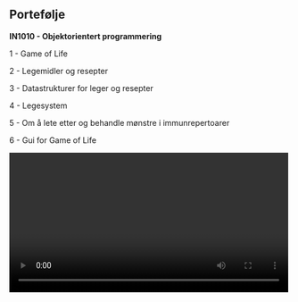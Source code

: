 ## Portefølje 

**IN1010 - Objektorientert programmering**

1 - Game of Life

2 - Legemidler og resepter 

3 - Datastrukturer for leger og resepter

4 - Legesystem

5 - Om å lete etter og behandle mønstre i immunrepertoarer

6 - Gui for Game of Life 

<video src="https://github.com/Kevin-Aas/Portfolio/blob/c8729e4448d85da8e7e41a3263266eeb837557b8/Etc/oblig6_IN1010.mp4" width="500" />

7 - Et program som finner veier ut av en labyrint

<img src="https://github.com/Kevin-Aas/Portfolio/blob/main/Etc/oblig7_IN1010.png" width="500" height="800"/>

__Lenke til GitHub-repo:__ https://github.com/Kevin-Aas/IN1010

__Teknologi og verktøy:__ Java, Visual Studio Code

##

**IN-STK5000 - Adaptive metoder for data-baserte beslutninger**

I dette emnet samarbeidet jeg med andre studenter. Vi fikk utdelt et datasett der vi skal resonnementere oss frem til hva vi vil bruke datasett til. 
Scenario er som følgende: et verktøy som brukes til risikovurdering for diabetes. Jeg hadde ansvar for en små del av oppgave 2 (korrelasjon) og hele oppgave 3. 

__Lenke til GitHub-repo:__ https://github.uio.no/marktz/IN-STK5000

__Teknologi og verktøy:__ Python, Jupyter, GitHub

## 

**STK1100 og STK1110 - Statistiske emner** 

Jeg har lagt obligatoriske innleveringer (pdf) i de mappene som ligger i denne repoen.

__Lenke til repo for STK1100 (Python):__ https://github.com/Kevin-Aas/STK1100

__Lenke til repo for STK1110 (R):__ https://github.com/Kevin-Aas/STK1110

##

**IN4050 - Introduksjon til kunstig intelligens og maskinlæring** 

1 - Evolutionary Algorithms 

__The Traveling Saleman Problems:__ https://github.com/Kevin-Aas/Portfolio/blob/main/IN4050/assignment1/Assignment1.ipynb

2 - Supervised Learning 

__Classification of data:__ https://github.com/Kevin-Aas/Portfolio/blob/main/IN4050/assignment2/Assignment2.ipynb

3 - Unsupervised Learning

__Principal component analysis:__ https://github.com/Kevin-Aas/Portfolio/blob/main/IN4050/assignment3/assignment3.ipynb

__Teknologi og verktøy:__ Python, Jupyter



